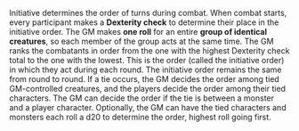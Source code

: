 Initiative determines the order of turns during combat. When combat starts, every participant makes a **Dexterity check** to determine their place in the initiative order. The GM makes **one roll** for an entire **group of identical creatures**, so each member of the group acts at the same time. The GM ranks the combatants in order from the one with the highest Dexterity check total to the one with the lowest. This is the order (called the initiative order) in which they act during each round. The initiative order remains the same from round to round. If a tie occurs, the GM decides the order among tied GM-controlled creatures, and the players decide the order among their tied characters. The GM can decide the order if the tie is between a monster and a player character. Optionally, the GM can have the tied characters and monsters each roll a d20 to determine the order, highest roll going first.

